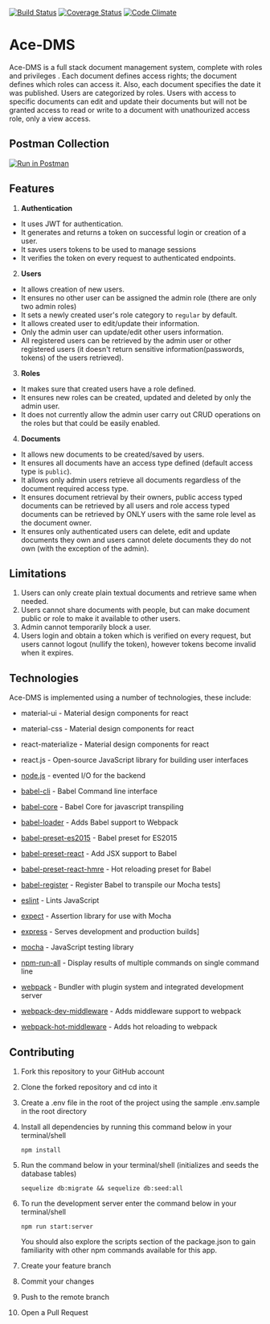 [![Build Status](https://travis-ci.org/andela-rhenshaw/Ace-DMS.svg?branch=chore%2F%23142416561-integrate-travisCI)](https://travis-ci.org/andela-rhenshaw/Ace-DMS)
[![Coverage Status](https://coveralls.io/repos/github/andela-rhenshaw/Ace-DMS/badge.svg?branch=chore%2F%23142416561-integrate-travisCI)](https://coveralls.io/github/andela-rhenshaw/Ace-DMS?branch=chore%2F%23142416561-integrate-travisCI)
[![Code Climate](https://codeclimate.com/github/andela-rhenshaw/Ace-DMS/badges/gpa.svg)](https://codeclimate.com/github/andela-rhenshaw/Ace-DMS)
# Ace-DMS
Ace-DMS is a full stack document management system, complete with roles and privileges . Each document defines access rights; the document defines which roles can access it. Also, each document specifies the date it was published.
Users are categorized by roles. Users with access to specific documents can edit and update their documents but will not be granted access to read or write to a document with unathourized access role, only a view access.


## Postman Collection
[![Run in Postman](https://run.pstmn.io/button.svg)](https://app.getpostman.com/run-collection/79158ea63ffdea6731dd)

## Features

1. **Authentication**
  - It uses JWT for authentication.  
  - It generates and returns a token on successful login or creation of a user.
  - It saves users tokens to be used to manage sessions  
  - It verifies the token on every request to authenticated endpoints.

2. **Users**
  - It allows creation of new users. 
  - It ensures no other user can be assigned the admin role (there are only two admin roles)
  - It sets a newly created user's role category to `regular` by default.  
  - It allows created user to edit/update their information.
  - Only the admin user can update/edit other users information.
  - All registered users can be retrieved by the admin user or other registered users (it doesn't return sensitive information(passwords, tokens) of the users retrieved).

3. **Roles**
  - It makes sure  that created users have a role defined.
  - It ensures new roles can be created, updated and deleted by only the admin user.   
  - It does not currently allow the admin user carry out CRUD operations on the roles but that could be easily enabled.

4. **Documents**
  - It allows new documents to be created/saved by users.  
  - It ensures all documents have an access type defined (default access type is `public`).  
  - It allows only admin users retrieve all documents regardless of the document required access type.  
  - It ensures document retrieval by their owners, public access typed documents can be retrieved by all users and role access typed documents can be retrieved by ONLY users with the same role level as the document owner.     
  - It ensures only authenticated users can delete, edit and update documents they own and users cannot delete documents they do not own (with the exception of the admin). 

## Limitations
1. Users can only create plain textual documents and retrieve same when needed.
2. Users cannot share documents with people, but can make document public or role to make it available to other users.
3. Admin cannot temporarily block a user.
4. Users login and obtain a token which is verified on every request, but users cannot logout (nullify the token), however tokens become invalid when it expires.


## Technologies
Ace-DMS is implemented using a number of technologies, these include:
* material-ui - Material design components for react
* material-css - Material design components for react
* react-materialize - Material design components for react
* react.js - Open-source JavaScript library for building user interfaces
* [node.js] - evented I/O for the backend
* [babel-cli] - Babel Command line interface 
* [babel-core] - Babel Core for javascript transpiling
* [babel-loader] - Adds Babel support to Webpack
* [babel-preset-es2015] - Babel preset for ES2015
* [babel-preset-react] - Add JSX support to Babel
* [babel-preset-react-hmre] - Hot reloading preset for Babel
* [babel-register] - Register Babel to transpile our Mocha tests]
* [eslint] - Lints JavaScript
* [expect] - Assertion library for use with Mocha
* [express] - Serves development and production builds]
* [mocha] - JavaScript testing library
* [npm-run-all] - Display results of multiple commands on single command line
* [webpack] - Bundler with plugin system and integrated development server
* [webpack-dev-middleware] - Adds middleware support to webpack
* [webpack-hot-middleware] - Adds hot reloading to webpack


   [mocha]: <https://mochajs.org>
   [node.js]: <http://nodejs.org>
   [React]: <http://gulpjs.com>
   [babel-cli]: <https://babeljs.io/>
   [babel-core]: <https://babeljs.io/>
   [babel-loader]: <https://babeljs.io/>
   [babel-preset-es2015]: <https://babeljs.io/>
   [babel-preset-react]: <https://babeljs.io/>
   [babel-preset-react-hmre]: <https://babeljs.io/>
   [babel-register]: <https://babeljs.io/>
   [eslint]: <http://eslint.org/>
   [expect]: <http://chaijs.com/api/bdd/>
   [express]: <http://expressjs.com/>
   [mocha]: <https://mochajs.org/>
   [npm-run-all]: <https://www.npmjs.com/package/npm-run-all>
   [webpack]: <https://webpack.github.io/>
   [webpack-dev-middleware]: <https://webpack.github.io/>
   [webpack-hot-middleware]: <https://webpack.github.io/>

## Contributing
1. Fork this repository to your GitHub account
2. Clone the forked repository and cd into it
3. Create a .env file in the root of the project using the sample .env.sample in the root directory

5. Install all dependencies by running this command below in your terminal/shell
    ````
    npm install
    ````
6. Run the command below in your terminal/shell (initializes and seeds the database tables)
    ```` 
    sequelize db:migrate && sequelize db:seed:all
    ````
7. To run the development server enter the command below in your terminal/shell
    ````
    npm run start:server
    ````
    You should also explore the scripts section of the package.json to gain familiarity with other npm commands available 
    for this app.
8. Create your feature branch
9. Commit your changes
10. Push to the remote branch
11. Open a Pull Request



